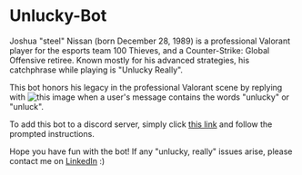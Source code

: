 # Unlucky-Bot

Joshua "steel" Nissan (born December 28, 1989) is a professional Valorant player for the esports team 100 Thieves, and a Counter-Strike: Global Offensive retiree. Known mostly for his advanced strategies, his catchphrase while playing is "Unlucky Really".

This bot honors his legacy in the professional Valorant scene by replying with ![this image](https://imgur.com/a/JPwqLE3) when a user's message contains the words "unlucky" or "unluck".

To add this bot to a discord server, simply click [this link](https://discord.com/oauth2/authorize?client_id=819583380491599932&permissions=0&scope=bot) and follow the prompted instructions.


Hope you have fun with the bot!
If any "unlucky, really" issues arise, please contact me on [LinkedIn](https://www.linkedin.com/in/quinn-ha/) :)
